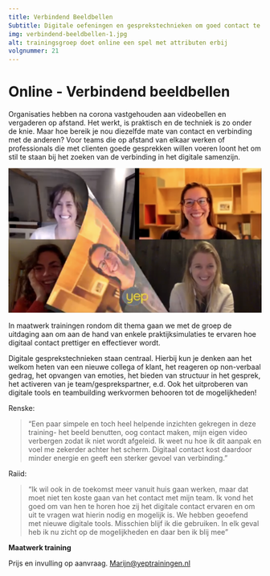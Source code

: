 ```yaml
---
title: Verbindend Beeldbellen
Subtitle: Digitale oefeningen en gesprekstechnieken om goed contact te ervaren via het scherm.
img: verbindend-beeldbellen-1.jpg
alt: trainingsgroep doet online een spel met attributen erbij
volgnummer: 21
---
```


# Online - Verbindend beeldbellen

Organisaties hebben na corona vastgehouden aan videobellen en vergaderen op afstand. Het werkt, is praktisch en de techniek is zo onder de knie. Maar hoe bereik je nou diezelfde mate van contact en verbinding met de anderen? Voor teams die op afstand van elkaar werken of professionals die met clienten goede gesprekken willen voeren loont het om stil te staan bij het zoeken van de verbinding in het digitale samenzijn. 

![afbeelding verbindend beeldbellen](./verbindend-beeldbellen-2.png)

In maatwerk trainingen rondom dit thema gaan we met de groep de uitdaging aan om aan de hand van enkele praktijksimulaties te ervaren hoe digitaal contact prettiger en effectiever wordt.

Digitale gesprekstechnieken staan centraal. Hierbij kun je denken aan het welkom heten van een nieuwe collega of klant, het reageren op non-verbaal gedrag, het opvangen van emoties, het bieden van structuur in het gesprek, het activeren van je team/gesprekspartner, e.d. Ook het uitproberen van digitale tools en teambuilding werkvormen behooren tot de mogelijkheden!

Renske:

> “Een paar simpele en toch heel helpende inzichten gekregen in deze training- het beeld benutten, oog contact maken, mijn eigen video verbergen zodat ik niet wordt afgeleid. Ik weet nu hoe ik dit aanpak en voel me zekerder achter het scherm. Digitaal contact kost daardoor minder energie en geeft een sterker gevoel van verbinding.”

Raiid:

> “Ik wil ook in de toekomst meer vanuit huis gaan werken, maar dat moet niet ten koste gaan van het contact met mijn team. Ik vond het goed om van hen te horen hoe zij het digitale contact ervaren en om uit te vragen wat hierin nodig en mogelijk is. We hebben geoefend met nieuwe digitale tools. Misschien blijf ik die gebruiken. In elk geval heb ik nu zicht op de mogelijkheden en daar ben ik blij mee”

**Maatwerk training**

Prijs en invulling op aanvraag. [Marijn@yeptrainingen.nl](mailto:Marijn@yeptrainingen.nl)
